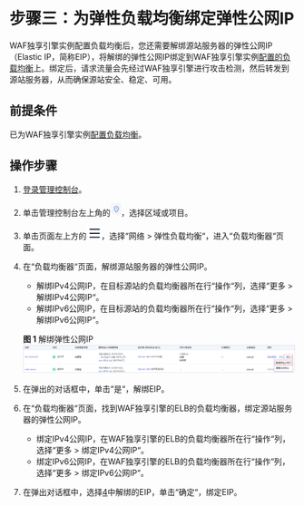 # 步骤三：为弹性负载均衡绑定弹性公网IP<a name="waf_01_0252"></a>

WAF独享引擎实例配置负载均衡后，您还需要解绑源站服务器的弹性公网IP（Elastic IP，简称EIP），将解绑的弹性公网IP绑定到WAF独享引擎实例[配置的负载均衡](步骤二-配置负载均衡.md)上。绑定后，请求流量会先经过WAF独享引擎进行攻击检测，然后转发到源站服务器，从而确保源站安全、稳定、可用。

## 前提条件<a name="section2256777914731"></a>

已为WAF独享引擎实例[配置负载均衡](步骤二-配置负载均衡.md)。

## 操作步骤<a name="section12811311038"></a>

1.  [登录管理控制台](https://console.huaweicloud.com/?locale=zh-cn)。
2.  单击管理控制台左上角的![](figures/icon-region-77.jpg)，选择区域或项目。
3.  单击页面左上方的![](figures/icon-Service-5.png)，选择“网络  \>  弹性负载均衡“，进入“负载均衡器“页面。
4.  <a name="li201541213511"></a>在“负载均衡器“页面，解绑源站服务器的弹性公网IP。

    -   解绑IPv4公网IP，在目标源站的负载均衡器所在行“操作“列，选择“更多  \>  解绑IPv4公网IP“。
    -   解绑IPv6公网IP，在目标源站的负载均衡器所在行“操作“列，选择“更多  \>  解绑IPv6公网IP“。

    **图 1**  解绑弹性公网IP<a name="fig116641742207"></a>  
    ![](figures/解绑弹性公网IP.png "解绑弹性公网IP")

5.  在弹出的对话框中，单击“是“，解绑EIP。
6.  在“负载均衡器“页面，找到WAF独享引擎的ELB的负载均衡器，绑定源站服务器的弹性公网IP。
    -   绑定IPv4公网IP，在WAF独享引擎的ELB的负载均衡器所在行“操作“列，选择“更多  \>  绑定IPv4公网IP“。
    -   绑定IPv6公网IP，在WAF独享引擎的ELB的负载均衡器所在行“操作“列，选择“更多  \>  绑定IPv6公网IP“。

7.  在弹出对话框中，选择[4](#li201541213511)中解绑的EIP，单击“确定“，绑定EIP。

